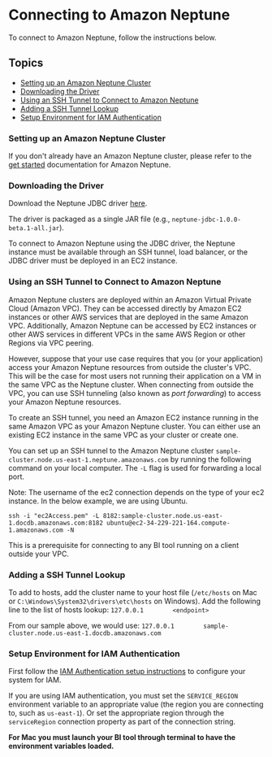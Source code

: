 # Connecting to Amazon Neptune

To connect to Amazon Neptune, follow the instructions below.

## Topics
- [Setting up an Amazon Neptune Cluster](#setting-up-an-amazon-neptune-cluster)
- [Downloading the Driver](#downloading-the-driver)
- [Using an SSH Tunnel to Connect to Amazon Neptune](#using-an-ssh-tunnel-to-connect-to-amazon-neptune)
- [Adding a SSH Tunnel Lookup](#adding-a-ssh-tunnel-lookup)
- [Setup Environment for IAM Authentication](#setup-environment-for-iam-authentication)

### Setting up an Amazon Neptune Cluster

If you don't already have an Amazon Neptune cluster, please refer to the [get started](https://aws.amazon.com/neptune/getting-started/) documentation for Amazon Neptune.


### Downloading the Driver

Download the Neptune JDBC driver [here](https://github.com/aws/amazon-neptune-jdbc-driver/releases). 

The driver is packaged as a single JAR file (e.g., `neptune-jdbc-1.0.0-beta.1-all.jar`).

To connect to Amazon Neptune using the JDBC driver, the Neptune instance must be available through an SSH tunnel, load balancer, or the JDBC driver must be deployed in an EC2 instance.

### Using an SSH Tunnel to Connect to Amazon Neptune

Amazon Neptune clusters are deployed within an Amazon Virtual Private Cloud (Amazon VPC).
They can be accessed directly by Amazon EC2 instances or other AWS services that are deployed in the same Amazon VPC. Additionally, Amazon Neptune can be accessed by EC2 instances or other AWS services in different VPCs in the same AWS Region or other Regions via VPC peering.

However, suppose that your use case requires that you (or your application) access your Amazon Neptune resources from outside the cluster's VPC. This will be the case for most users not running their application on a VM in the same VPC as the Neptune cluster. When connecting from outside the VPC, you can use SSH tunneling (also known as  _port forwarding_) to access your Amazon Neptune resources.

To create an SSH tunnel, you need an Amazon EC2 instance running in the same Amazon VPC as your Amazon Neptune cluster. You can either use an existing EC2 instance in the same VPC as your cluster or create one.

You can set up an SSH tunnel to the Amazon Neptune cluster `sample-cluster.node.us-east-1.neptune.amazonaws.com` by running the following command on your local computer. The `-L` flag is used for forwarding a local port.

Note: The username of the ec2 connection depends on the type of your ec2 instance. In the below example, we are using Ubuntu.
```
ssh -i "ec2Access.pem" -L 8182:sample-cluster.node.us-east-1.docdb.amazonaws.com:8182 ubuntu@ec2-34-229-221-164.compute-1.amazonaws.com -N 
```

This is a prerequisite for connecting to any BI tool running on a client outside your VPC.

### Adding a SSH Tunnel Lookup

To add to hosts, add the cluster name to your host file (`/etc/hosts` on Mac or `C:\Windows\System32\drivers\etc\hosts` on Windows).
Add the following line to the list of hosts lookup:
`127.0.0.1        <endpoint>`

From our sample above, we would use:
`127.0.0.1        sample-cluster.node.us-east-1.docdb.amazonaws.com`

### Setup Environment for IAM Authentication

First follow the [IAM Authentication setup instructions](https://docs.aws.amazon.com/general/latest/gr/aws-access-keys-best-practices.html#iam-user-access-keys) to configure your system for IAM. 

If you are using IAM authentication, you must set the `SERVICE_REGION` environment variable to an appropriate value (the region you are connecting to, such as `us-east-1`). Or set the appropriate region through the `serviceRegion` connection property as part of the connection string.

**For Mac you must launch your BI tool through terminal to have the environment variables loaded.**
